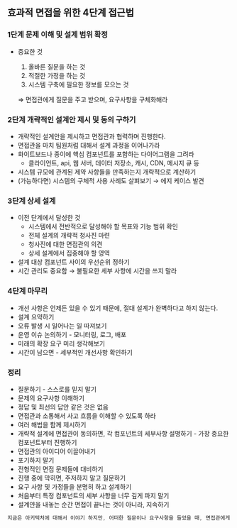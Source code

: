 ## 효과적 면접을 위한 4단계 접근법

### 1단계 문제 이해 및 설계 범위 확정

- 중요한 것
    1. 올바른 질문을 하는 것
    2. 적절한 가정을 하는 것
    3. 시스템 구축에 필요한 정보를 모으는 것
    
    ⇒ 면접관에게 질문을 주고 받으며, 요구사항을 구체화해라
    

### 2단계 개략적인 설계안 제시 및 동의 구하기

- 개략적인 설계안을 제시하고 면접관과 협력하며 진행한다.
- 면접관을 마치 팀원처럼 대해서 설계 과정을 이어나가라
- 화이트보드나 종이에 핵심 컴포넌트를 포함하는 다이어그램을 그려라
    - 클라이언트, api, 웹 서버, 데이터 저장소, 캐시, CDN, 메시지 큐 등
- 시스템 규모에 관계된 제약 사항들을 만족하는지 개략적으로 계산하기
- (가능하다면) 시스템의 구체적 사용 사례도 살펴보기 → 에지 케이스 발견

### 3단계 상세 설계

- 이전 단계에서 달성한 것
    - 시스템에서 전반적으로 달성해야 할 목표와 기능 범위 확인
    - 전체 설계의 개략적 청사진 마련
    - 청사진에 대한 면접관의 의견
    - 상세 설계에서 집중해야 할 영역
- 설계 대상 컴포넌트 사이의 우선순위 정하기
- 시간 관리도 중요함 → 불필요한 세부 사항에 시간을 쓰지 말라

### 4단계 마무리

- 개선 사항은 언제든 있을 수 있기 때문에, 절대 설계가 완벽하다고 하지 않는다.
- 설계 요약하기
- 오류 발생 시 일어나는 일 따져보기
- 운영 이슈 논의하기 - 모니터링, 로그, 배포
- 미래의 확장 요구 미리 생각해보기
- 시간이 남으면 - 세부적인 개선사항 확인하기

### 정리

- 질문하기 - 스스로를 믿지 말기
- 문제의 요구사항 이해하기
- 정답 및 최선의 답안 같은 것은 없음
- 면접관과 소통해서 사고 흐름을 이해할 수 있도록 하라
- 여러 해법을 함께 제시하기
- 개략적 설계에 면접관이 동의하면, 각 컴포넌트의 세부사항 설명하기 - 가장 중요한 컴포넌트부터 진행하기
- 면접관의 아이디어 이끌어내기
- 포기하지 말기
- 전형적인 면접 문제들에 대비하기
- 진행 중에 막히면, 주저하지 말고 질문하기
- 요구 사항 및 가정들을 분명히 하고 설계하기
- 처음부터 특정 컴포넌트의 세부 사항을 너무 깊게 파지 말기
- 설계얀을 내놓는 순간 면접이 끝나는 것이 아니라, 지속하기

```java
지금은 아키텍처에 대해서 이야기 하지만, 어떠한 질문이나 요구사항을 들었을 때, 면접관에게 질문을 날리며 이해하는 것이 좋다고 느껴진다.
```
